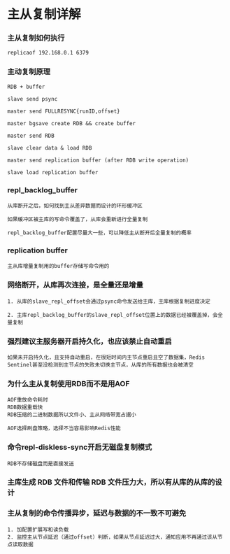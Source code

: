# 主从复制详解

### 主从复制如何执行

```
replicaof 192.168.0.1 6379
```

### 主动复制原理 

```
RDB + buffer

slave send psync

master send FULLRESYNC{runID,offset}

master bgsave create RDB && create buffer 

master send RDB

slave clear data & load RDB

master send replication buffer (after RDB write operation)

slave load replication buffer
```


### repl_backlog_buffer
```
从库断开之后，如何找到主从差异数据而设计的环形缓冲区

如果缓冲区被主库的写命令覆盖了，从库会重新进行全量复制

repl_backlog_buffer配置尽量大一些，可以降低主从断开后全量复制的概率
```

### replication buffer
```
主从库增量复制用的buffer存储写命令用的
```

### 网络断开，从库再次连接，是全量还是增量
```
1. 从库的slave_repl_offset会通过psync命令发送给主库，主库根据复制进度决定

2. 主库repl_backlog_buffer的slave_repl_offset位置上的数据已经被覆盖掉，会全量复制
```

### 强烈建议主服务器开启持久化，也应该禁止自动重启
```
如果未开启持久化，且支持自动重启，在很短时间内主节点重启且空了数据集，Redis Sentinel甚至没检测到主节点的失败未切换主节点，从库的所有数据也会被清空
```



### 为什么主从复制使用RDB而不是用AOF
```
AOF重放命令耗时
RDB数据重载快
RDB压缩的二进制数据所以文件小、主从网络带宽占据小

AOF选择刷盘策略，选择不当容易影响Redis性能
```


### 命令repl-diskless-sync开启无磁盘复制模式
```
RDB不存储磁盘而是直接发送
```

### 主库生成 RDB 文件和传输 RDB 文件压力大，所以有从库的从库的设计


### 主从复制的命令传播异步，延迟与数据的不一致不可避免
```
1. 加配置扩展写和读负载
2. 监控主从节点延迟（通过offset）判断，如果从节点延迟过大，通知应用不再通过该从节点读取数据
```
